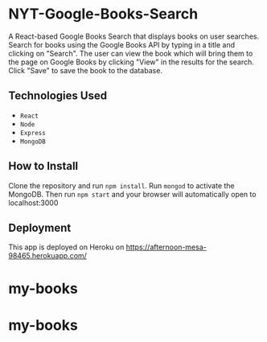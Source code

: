 # NYT-Google-Books-Search
A React-based Google Books Search that displays books on user searches. 
Search for books using the Google Books API by typing in a title and clicking on "Search".
The user can view the book which will bring them to the page on Google Books by clicking "View" in the results for the search.
Click "Save" to save the book to the database.

## Technologies Used
* `React`
* `Node`
* `Express`
* `MongoDB`

## How to Install
Clone the repository and run `npm install`. Run `mongod` to activate the MongoDB. Then run `npm start` and your browser will automatically open to localhost:3000

## Deployment
This app is deployed on Heroku on https://afternoon-mesa-98465.herokuapp.com/
# my-books
# my-books
